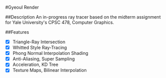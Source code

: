 #Gyeoul Render

##Description
An in-progress ray tracer based on the midterm assignment for Yale University's CPSC 478, Computer Graphics. 

##Features
- [x] Triangle-Ray Intersection
- [x] Whitted Style Ray-Tracing
- [x] Phong Normal Interpolation Shading
- [x] Anti-Aliasing, Super Sampling
- [x] Acceleration, KD Tree
- [x] Texture Maps, Bilinear Interpolation